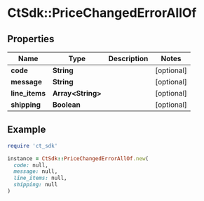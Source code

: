 # CtSdk::PriceChangedErrorAllOf

## Properties

| Name | Type | Description | Notes |
| ---- | ---- | ----------- | ----- |
| **code** | **String** |  | [optional] |
| **message** | **String** |  | [optional] |
| **line_items** | **Array&lt;String&gt;** |  | [optional] |
| **shipping** | **Boolean** |  | [optional] |

## Example

```ruby
require 'ct_sdk'

instance = CtSdk::PriceChangedErrorAllOf.new(
  code: null,
  message: null,
  line_items: null,
  shipping: null
)
```

